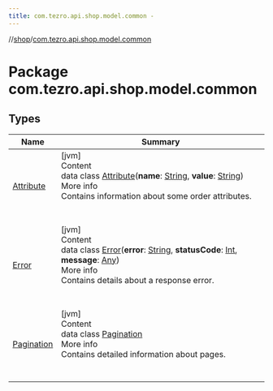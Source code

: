 ```yaml
---
title: com.tezro.api.shop.model.common -
---
```

//[shop](../../index.md)/[com.tezro.api.shop.model.common](index.md)



# Package com.tezro.api.shop.model.common  


## Types  
  
|  Name |  Summary | 
|---|---|
| <a name="com.tezro.api.shop.model.common/Attribute///PointingToDeclaration/"></a>[Attribute](-attribute/index.md)| <a name="com.tezro.api.shop.model.common/Attribute///PointingToDeclaration/"></a>[jvm]  <br>Content  <br>data class [Attribute](-attribute/index.md)(**name**: [String](https://kotlinlang.org/api/latest/jvm/stdlib/kotlin/-string/index.html), **value**: [String](https://kotlinlang.org/api/latest/jvm/stdlib/kotlin/-string/index.html))  <br>More info  <br>Contains information about some order attributes.  <br><br><br>|
| <a name="com.tezro.api.shop.model.common/Error///PointingToDeclaration/"></a>[Error](-error/index.md)| <a name="com.tezro.api.shop.model.common/Error///PointingToDeclaration/"></a>[jvm]  <br>Content  <br>data class [Error](-error/index.md)(**error**: [String](https://kotlinlang.org/api/latest/jvm/stdlib/kotlin/-string/index.html), **statusCode**: [Int](https://kotlinlang.org/api/latest/jvm/stdlib/kotlin/-int/index.html), **message**: [Any](https://kotlinlang.org/api/latest/jvm/stdlib/kotlin/-any/index.html))  <br>More info  <br>Contains details about a response error.  <br><br><br>|
| <a name="com.tezro.api.shop.model.common/Pagination///PointingToDeclaration/"></a>[Pagination](-pagination/index.md)| <a name="com.tezro.api.shop.model.common/Pagination///PointingToDeclaration/"></a>[jvm]  <br>Content  <br>data class [Pagination](-pagination/index.md)  <br>More info  <br>Contains detailed information about pages.  <br><br><br>|

